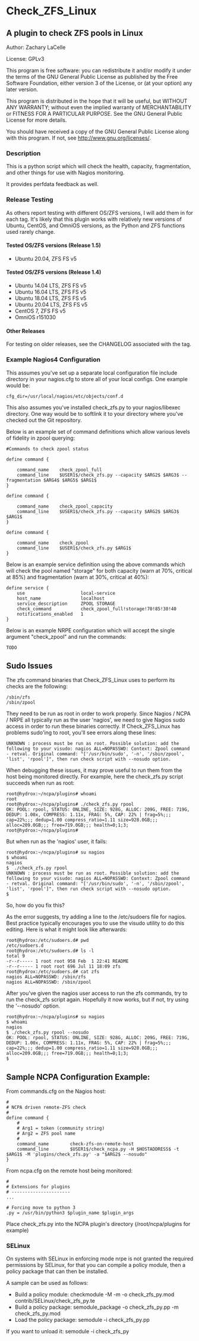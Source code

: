 Check_ZFS_Linux
===============

A plugin to check ZFS pools in Linux
------------------------------------

Author: Zachary LaCelle

License: GPLv3

This program is free software: you can redistribute it and/or modify
it under the terms of the GNU General Public License as published by
the Free Software Foundation, either version 3 of the License, or
(at your option) any later version.

This program is distributed in the hope that it will be useful,
but WITHOUT ANY WARRANTY; without even the implied warranty of
MERCHANTABILITY or FITNESS FOR A PARTICULAR PURPOSE.  See the
GNU General Public License for more details.

You should have received a copy of the GNU General Public License
along with this program.  If not, see <http://www.gnu.org/licenses/>.

### Description

This is a python script which will check the health, capacity,
fragmentation, and other things for use with Nagios monitoring.

It provides perfdata feedback as well.

### Release Testing

As others report testing with different OS/ZFS versions, I will add them
in for each tag. It's likely that this plugin works with relatively
new versions of Ubuntu, CentOS, and OmniOS versions, as the Python
and ZFS functions used rarely change.

#### Tested OS/ZFS versions (Release 1.5)

* Ubuntu 20.04, ZFS FS v5

#### Tested OS/ZFS versions (Release 1.4)

* Ubuntu 14.04 LTS, ZFS FS v5
* Ubuntu 16.04 LTS, ZFS FS v5
* Ubuntu 18.04 LTS, ZFS FS v5 
* Ubuntu 20.04 LTS, ZFS FS v5
* CentOS 7, ZFS FS v5
* OmniOS r151030

#### Other Releases

For testing on older releases, see the CHANGELOG associated with the tag.

### Example Nagios4 Configuration

This assumes you've set up a separate local configuration file include directory in your nagios.cfg
to store all of your local configs. One example would be:

```
cfg_dir=/usr/local/nagios/etc/objects/conf.d
```

This also assumes you've installed check_zfs.py to your nagios/libexec directory. One way would be to
softlink it to your directory where you've checked out the Git repository.

Below is an example set of command definitions which allow various levels of fidelity in zpool querying:

```
#Commands to check zpool status

define command {

    command_name    check_zpool_full
    command_line    $USER1$/check_zfs.py --capacity $ARG2$ $ARG3$ --fragmentation $ARG4$ $ARG5$ $ARG1$
}

define command {

    command_name    check_zpool_capacity
    command_line    $USER1$/check_zfs.py --capacity $ARG2$ $ARG3$ $ARG1$
}

define command {

    command_name    check_zpool
    command_line    $USER1$/check_zfs.py $ARG1$
}
```

Below is an example service definition using the above commands which will check the pool named "storage"
for both capacity (warn at 70%, critical at 85%) and fragmentation (warn at 30%, critical at 40%):

```
define service {
    use                     local-service
    host_name               localhost
    service_description     ZPOOL STORAGE
    check_command           check_zpool_full!storage!70!85!30!40
    notifications_enabled   1
}
```

Below is an example NRPE configuration which will accept the single argument "check_zpool" and run the
commands:

```
TODO
```
## Sudo Issues

The zfs command binaries that Check_ZFS_Linux uses to perform its checks are the following:

```
/sbin/zfs
/sbin/zpool
```

They need to be run as root in order to work properly. Since Nagios / NCPA / NRPE all typically
run as the user 'nagios', we need to give Nagios sudo access in order to run these binaries 
correctly. If Check_ZFS_Linux has problems sudo'ing to root, you'll see errors along these lines:

```
UNKNOWN : process must be run as root. Possible solution: add the following to your visudo: nagios ALL=NOPASSWD: Context: Zpool command - retval. Original command: "['/usr/bin/sudo', '-n', '/sbin/zpool', 'list', 'rpool']", then run check script with --nosudo option.
```

When debugging these issues, it may prove useful to run them from the host being monitored directly.
For example, here the check_zfs.py script succeeds when run as root:

```
root@hydrox:~/ncpa/plugins# whoami
root
root@hydrox:~/ncpa/plugins# ./check_zfs.py rpool
OK: POOL: rpool, STATUS: ONLINE, SIZE: 928G, ALLOC: 209G, FREE: 719G, DEDUP: 1.00x, COMPRESS: 1.11x, FRAG: 5%, CAP: 22% | frag=5%;;; cap=22%;;; dedup=1.00 compress_ratio=1.11 size=928.0GB;;; alloc=209.0GB;;; free=719.0GB;;; health=0;1;3; 
root@hydrox:~/ncpa/plugins# 
```

But when run as the 'nagios' user, it fails:

```
root@hydrox:~/ncpa/plugins# su nagios
$ whoami
nagios
$  ./check_zfs.py rpool
UNKNOWN : process must be run as root. Possible solution: add the following to your visudo: nagios ALL=NOPASSWD: Context: Zpool command - retval. Original command: "['/usr/bin/sudo', '-n', '/sbin/zpool', 'list', 'rpool']", then run check script with --nosudo option.
$
```

So, how do you fix this?

As the error suggests, try adding a line to the /etc/sudoers file for nagios. Best practice typically encourages you to use the visudo utility to do this editing. Here is what it might look like afterwards:

```
root@hydrox:/etc/sudoers.d# pwd
/etc/sudoers.d
root@hydrox:/etc/sudoers.d# ls -l
total 9
-r--r----- 1 root root 958 Feb  1 22:41 README
-r--r----- 1 root root 696 Jul 11 18:09 zfs
root@hydrox:/etc/sudoers.d# cat zfs
nagios ALL=NOPASSWD: /sbin/zfs
nagios ALL=NOPASSWD: /sbin/zpool
```

After you've given the nagios user access to run the zfs commands, try to run the check_zfs script again. Hopefully it now works, but if not, try using the '--nosudo' option.

```
root@hydrox:~/ncpa/plugins# su nagios
$ whoami
nagios
$ ./check_zfs.py rpool --nosudo
OK: POOL: rpool, STATUS: ONLINE, SIZE: 928G, ALLOC: 209G, FREE: 719G, DEDUP: 1.00x, COMPRESS: 1.11x, FRAG: 5%, CAP: 22% | frag=5%;;; cap=22%;;; dedup=1.00 compress_ratio=1.11 size=928.0GB;;; alloc=209.0GB;;; free=719.0GB;;; health=0;1;3; 
$
```

## Sample NCPA Configuration Example:

From commands.cfg on the Nagios host:
```
# 
# NCPA driven remote-ZFS check
# 
define command {
    #
    # Arg1 = token (community string)
    # Arg2 = ZFS pool name
    #
    command_name        check-zfs-on-remote-host
    command_line        $USER1$/check_ncpa.py -H $HOSTADDRESS$ -t $ARG1$ -M 'plugins/check_zfs.py' -a "$ARG2$ --nosudo"
}
```

From ncpa.cfg on the remote host being monitored:
```
#
# Extensions for plugins
# ----------------------
...

# Forcing move to python 3
.py = /usr/bin/python3 $plugin_name $plugin_args
```

Place check_zfs.py into the NCPA plugin's directory (/root/ncpa/plugins for example)



### SELinux ###

On systems with SELinux in enforcing mode nrpe is not granted the 
required permissions by SELinux, for that you can compile a policy
module, then a policy package that can then be installed.

A sample can be used as follows:
* Build a policy module: checkmodule -M -m -o check_zfs_py.mod contrib/SELinux/check_zfs_py.te
* Build a policy package: semodule_package -o check_zfs_py.pp -m check_zfs_py.mod
* Load the policy package: semodule -i check_zfs_py.pp

If you want to unload it: semodule -i check_zfs_py
